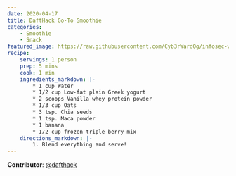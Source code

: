 ```yaml
---
date: 2020-04-17
title: DaftHack Go-To Smoothie
categories:
    - Smoothie
    - Snack
featured_image: https://raw.githubusercontent.com/Cyb3rWard0g/infosec-well-done/master/docs/images/posts/dafthack-smoothie.jpg
recipe:
    servings: 1 person
    prep: 5 mins
    cook: 1 min
    ingredients_markdown: |-
        * 1 cup Water
        * 1/2 cup Low-fat plain Greek yogurt
        * 2 scoops Vanilla whey protein powder
        * 1/3 cup Oats
        * 3 tsp. Chia seeds
        * 1 tsp. Maca powder
        * 1 banana
        * 1/2 cup frozen triple berry mix
    directions_markdown: |-
        1. Blend everything and serve!
---
```


**Contributor**: [@dafthack](https://twitter.com/dafthack)